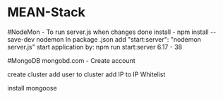 # MEAN-Stack

#NodeMon - To run server.js when changes done
install -  npm install --save-dev nodemon
In package .json  add  "start:server": "nodemon server.js"
start application by: npm run start:server
6.17 - 38


#MongoDB
mongobd.com - Create account
<!-- ramachand -->
create cluster 
add user to cluster
add IP to IP Whitelist 

install mongoose